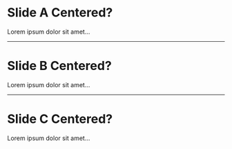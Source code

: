 <!-- .slide: class="initial" -->
# Slide A Centered?

Lorem ipsum dolor sit amet...

---

# Slide B Centered?

Lorem ipsum dolor sit amet...

---
<!-- .slide: class="inherit" -->
# Slide C Centered?

Lorem ipsum dolor sit amet...
